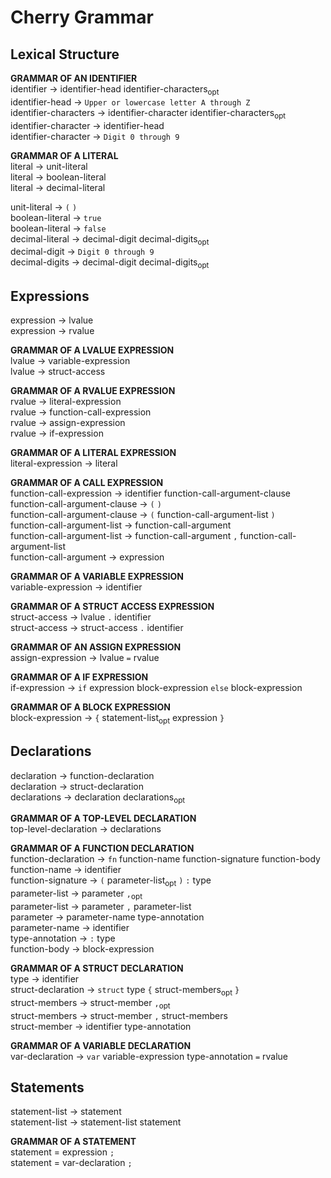 # Cherry Grammar  

## Lexical Structure  

**GRAMMAR OF AN IDENTIFIER**  
identifier → identifier-head identifier-characters<sub>opt</sub>  
identifier-head → `Upper or lowercase letter A through Z`  
identifier-characters → identifier-character identifier-characters<sub>opt</sub>  
identifier-character → identifier-head  
identifier-character → `Digit 0 through 9`  

**GRAMMAR OF A LITERAL**  
literal → unit-literal  
literal → boolean-literal  
literal → decimal-literal   

unit-literal  → `(` `)`   
boolean-literal → `true`  
boolean-literal → `false`   
decimal-literal → decimal-digit decimal-digits<sub>opt</sub>    
decimal-digit → `Digit 0 through 9`  
decimal-digits → decimal-digit decimal-digits<sub>opt</sub>    

## Expressions
expression → lvalue  
expression → rvalue   

**GRAMMAR OF A LVALUE EXPRESSION**  
lvalue → variable-expression  
lvalue → struct-access  

**GRAMMAR OF A RVALUE EXPRESSION**  
rvalue → literal-expression  
rvalue → function-call-expression  
rvalue → assign-expression  
rvalue → if-expression    

**GRAMMAR OF A LITERAL EXPRESSION**  
literal-expression → literal  

**GRAMMAR OF A CALL EXPRESSION**  
function-call-expression → identifier function-call-argument-clause  
function-call-argument-clause → `(` `)`  
function-call-argument-clause → `(` function-call-argument-list `)`  
function-call-argument-list → function-call-argument  
function-call-argument-list → function-call-argument `,` function-call-argument-list  
function-call-argument → expression  

**GRAMMAR OF A VARIABLE EXPRESSION**  
variable-expression → identifier  

**GRAMMAR OF A STRUCT ACCESS EXPRESSION**   
struct-access → lvalue `.` identifier    
struct-access → struct-access `.` identifier  

**GRAMMAR OF AN ASSIGN EXPRESSION**     
assign-expression → lvalue `=` rvalue  
  
**GRAMMAR OF A IF EXPRESSION**    
if-expression → `if` expression block-expression `else` block-expression

**GRAMMAR OF A BLOCK EXPRESSION**    
block-expression → `{` statement-list<sub>opt</sub> expression `}`    

## Declarations  
declaration → function-declaration  
declaration → struct-declaration  
declarations → declaration declarations<sub>opt</sub>  

**GRAMMAR OF A TOP-LEVEL DECLARATION**  
top-level-declaration → declarations  

**GRAMMAR OF A FUNCTION DECLARATION**  
function-declaration → `fn` function-name function-signature  function-body  
function-name → identifier  
function-signature → `(` parameter-list<sub>opt</sub>  `)` `:` type  
parameter-list → parameter `,`<sub>opt</sub>  
parameter-list → parameter `,` parameter-list  
parameter → parameter-name type-annotation  
parameter-name → identifier  
type-annotation → `:` type  
function-body → block-expression  

**GRAMMAR OF A STRUCT DECLARATION**    
type → identifier  
struct-declaration → `struct` type `{`  struct-members<sub>opt</sub> `}`  
struct-members → struct-member `,`<sub>opt</sub>  
struct-members → struct-member `,` struct-members  
struct-member → identifier type-annotation  

**GRAMMAR OF A VARIABLE DECLARATION**  
var-declaration → `var` variable-expression type-annotation `=` rvalue  

## Statements  
statement-list → statement  
statement-list → statement-list statement  

**GRAMMAR OF A STATEMENT**  
statement = expression `;`  
statement = var-declaration `;`  
